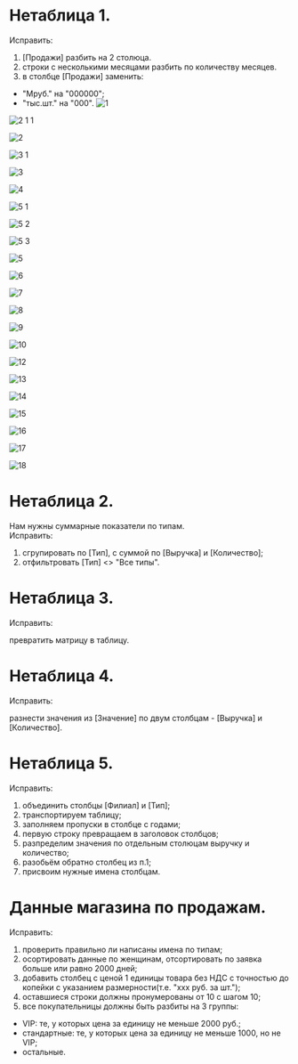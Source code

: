 # Нетаблица 1.
Исправить:

1. [Продажи] разбить на 2 столюца.<br>
2. строки с несколькими месяцами разбить по количеству месяцев.<br>
3. в столбце [Продажи] заменить:

- "Мруб." на "000000";
- "тыс.шт." на "000".
![1](https://github.com/tvgVita69/PowerBI/assets/98489171/fc1beb69-fbd1-44cf-a71c-f9f9c9f21b73)

![2 1 1](https://github.com/tvgVita69/PowerBI/assets/98489171/cc729204-e168-47ae-b1c2-3e0a931b8373)

![2](https://github.com/tvgVita69/PowerBI/assets/98489171/487a1290-a895-4197-8234-426c74144217)

![3 1](https://github.com/tvgVita69/PowerBI/assets/98489171/1d1ae2cc-72ec-409a-8ee1-128b298b605d)

![3](https://github.com/tvgVita69/PowerBI/assets/98489171/c7bb6e6a-853a-42d6-92e7-c787c6d5e4f1)

![4](https://github.com/tvgVita69/PowerBI/assets/98489171/e372ea03-d364-469a-ac0b-7a1e8c9501f6)

![5 1](https://github.com/tvgVita69/PowerBI/assets/98489171/277f61d9-f5c4-4c58-88a1-bfc30c61a7e8)

![5 2](https://github.com/tvgVita69/PowerBI/assets/98489171/51657b64-d337-4ac9-853f-f593874c63ca)

![5 3](https://github.com/tvgVita69/PowerBI/assets/98489171/95b8680b-fba2-4172-bb5d-1d779579d5d8)

![5](https://github.com/tvgVita69/PowerBI/assets/98489171/29520612-9e95-4a97-bd77-9eab3bd7600f)

![6](https://github.com/tvgVita69/PowerBI/assets/98489171/0ba01951-9552-44dd-adc3-8d4566e0876c)

![7](https://github.com/tvgVita69/PowerBI/assets/98489171/107efeff-a4d5-4d69-8606-b15a15b9e8ba)

![8](https://github.com/tvgVita69/PowerBI/assets/98489171/da4c58b6-6063-4cc5-8098-388e07f32ccf)

![9](https://github.com/tvgVita69/PowerBI/assets/98489171/b180a4a1-86f5-4eae-a88c-e90381ac73c1)

![10](https://github.com/tvgVita69/PowerBI/assets/98489171/a7d71275-e8f1-44f5-86bc-d1411203875b)

![12](https://github.com/tvgVita69/PowerBI/assets/98489171/038ac728-b530-40af-873c-a4255711ec50)

![13](https://github.com/tvgVita69/PowerBI/assets/98489171/eac5effd-aef3-4b25-9b2f-851f6d09da64)

![14](https://github.com/tvgVita69/PowerBI/assets/98489171/09897e97-f84d-4472-a186-32bfc573a92a)

![15](https://github.com/tvgVita69/PowerBI/assets/98489171/a5b70a2c-b32a-4baf-970e-0b791457e321)

![16](https://github.com/tvgVita69/PowerBI/assets/98489171/282fd69b-9834-43de-94d0-ad09f4ff981f)

![17](https://github.com/tvgVita69/PowerBI/assets/98489171/61ec637b-1c08-4b23-9f2e-418f665b7a4b)

![18](https://github.com/tvgVita69/PowerBI/assets/98489171/4d980386-97e8-4beb-942a-40c94ab6d471)


# Нетаблица 2. 
Нам нужны суммарные показатели по типам.<br>
Исправить:

1. сгрупировать по [Тип], с суммой по [Выручка] и [Количество];<br>
2. отфильтровать [Тип] <> "Все типы".<br>

# Нетаблица 3. 
Исправить:

превратить матрицу в таблицу.<br>

# Нетаблица 4.
Исправить:

разнести значения из [Значение] по двум столбцам - [Выручка] и [Количество].<br>


# Нетаблица 5.
Исправить:

1. объединить столбцы [Филиал] и [Тип];<br>
2. транспортируем таблицу;<br>
3. заполняем пропуски в столбце с годами;<br>
4. первую строку превращаем в заголовок столбцов;<br>
5. разпределим значения по отдельным столюцам выручку и количество;<br>
6. разобьём обратно столбец из п.1;<br>
7. присвоим нужные имена столбцам.<br>

# Данные магазина по продажам.
Исправить:

1. проверить правильно ли написаны имена по типам;<br>
2. осортировать данные по женщинам, отсортировать по заявка больше или равно 2000 дней;<br>
3. добавить столбец с ценой 1 единицы товара без НДС с точностью до копейки с указанием размерности(т.е. "ххх руб. за шт.");<br>
4. оставшиеся строки должны пронумерованы от 10 с шагом 10;<br>
5. все покупательницы должны быть разбиты на 3 группы:

- VIP: те, у которых цена за единицу не меньше 2000 руб.;
- стандартные: те, у которых цена за единицу не меньше 1000, но не VIP;
- остальные.









































 























